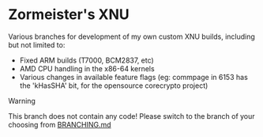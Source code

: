 # Zormeister's XNU

Various branches for development of my own custom XNU builds, including but not limited to:
- Fixed ARM builds (T7000, BCM2837, etc)
- AMD CPU handling in the x86-64 kernels
- Various changes in available feature flags (eg: commpage in 6153 has the 'kHasSHA' bit, for the opensource corecrypto project)

> [!WARNING]
> This branch does not contain any code! Please switch to the branch of your choosing from [BRANCHING.md](BRANCHING.md)


